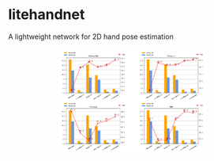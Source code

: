 # litehandnet
A lightweight network for 2D hand pose estimation

<center><img src="https://raw.githubusercontent.com/Runki2018/litehandnet/main/model_performance.png" width = "60%" height = "60%" alt="performance" align=center /></center>
